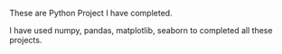 These are Python Project I have completed.

I have used numpy, pandas, matplotlib, seaborn to completed all these projects.
